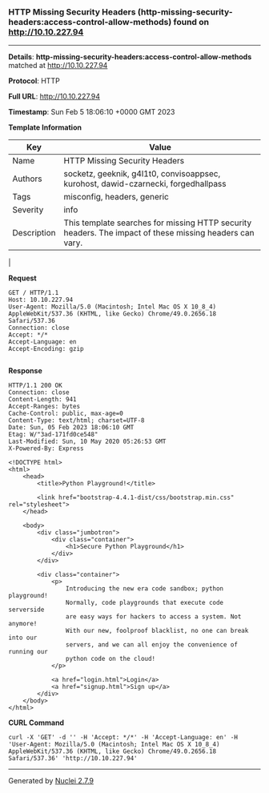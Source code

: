 ### HTTP Missing Security Headers (http-missing-security-headers:access-control-allow-methods) found on http://10.10.227.94
---
**Details**: **http-missing-security-headers:access-control-allow-methods**  matched at http://10.10.227.94

**Protocol**: HTTP

**Full URL**: http://10.10.227.94

**Timestamp**: Sun Feb 5 18:06:10 +0000 GMT 2023

**Template Information**

| Key | Value |
|---|---|
| Name | HTTP Missing Security Headers |
| Authors | socketz, geeknik, g4l1t0, convisoappsec, kurohost, dawid-czarnecki, forgedhallpass |
| Tags | misconfig, headers, generic |
| Severity | info |
| Description | This template searches for missing HTTP security headers. The impact of these missing headers can vary.
 |

**Request**
```http
GET / HTTP/1.1
Host: 10.10.227.94
User-Agent: Mozilla/5.0 (Macintosh; Intel Mac OS X 10_8_4) AppleWebKit/537.36 (KHTML, like Gecko) Chrome/49.0.2656.18 Safari/537.36
Connection: close
Accept: */*
Accept-Language: en
Accept-Encoding: gzip


```

**Response**
```http
HTTP/1.1 200 OK
Connection: close
Content-Length: 941
Accept-Ranges: bytes
Cache-Control: public, max-age=0
Content-Type: text/html; charset=UTF-8
Date: Sun, 05 Feb 2023 18:06:10 GMT
Etag: W/"3ad-171fd0ce548"
Last-Modified: Sun, 10 May 2020 05:26:53 GMT
X-Powered-By: Express

<!DOCTYPE html>
<html>
    <head>
        <title>Python Playground!</title>

        <link href="bootstrap-4.4.1-dist/css/bootstrap.min.css" rel="stylesheet">
    </head>

    <body>
        <div class="jumbotron">
            <div class="container">
                <h1>Secure Python Playground</h1>
            </div>
        </div>

        <div class="container">
            <p>
                Introducing the new era code sandbox; python playground!
                Normally, code playgrounds that execute code serverside
                are easy ways for hackers to access a system. Not anymore!
                With our new, foolproof blacklist, no one can break into our
                servers, and we can all enjoy the convenience of running our
                python code on the cloud!
            </p>

            <a href="login.html">Login</a>
            <a href="signup.html">Sign up</a>
        </div>
    </body>
</html>
```


**CURL Command**
```
curl -X 'GET' -d '' -H 'Accept: */*' -H 'Accept-Language: en' -H 'User-Agent: Mozilla/5.0 (Macintosh; Intel Mac OS X 10_8_4) AppleWebKit/537.36 (KHTML, like Gecko) Chrome/49.0.2656.18 Safari/537.36' 'http://10.10.227.94'
```
---
Generated by [Nuclei 2.7.9](https://github.com/projectdiscovery/nuclei)
